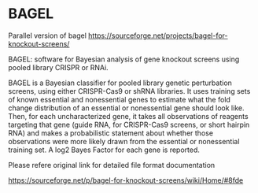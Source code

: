 # BAGEL
Parallel version of bagel https://sourceforge.net/projects/bagel-for-knockout-screens/

BAGEL: software for Bayesian analysis of gene knockout screens using pooled library CRISPR or RNAi.

BAGEL is a Bayesian classifier for pooled library genetic perturbation screens, using either CRISPR-Cas9 or shRNA libraries. 
It uses training sets of known essential and nonessential genes to estimate what the fold change distribution of 
an essential or nonessential gene should look like. Then, for each uncharacterized gene, it takes all observations of 
reagents targeting that gene (guide RNA, for CRISPR-Cas9 screens, or short hairpin RNA) and makes a 
probabilistic statement about whether those observations were more likely drawn from the essential or nonessential training set.
A log2 Bayes Factor for each gene is reported.

Please refere original link for detailed file format documentation

https://sourceforge.net/p/bagel-for-knockout-screens/wiki/Home/#8fde

